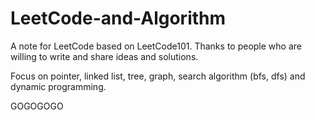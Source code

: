# LeetCode-and-Algorithm

A note for LeetCode based on LeetCode101. Thanks to people who are willing to write and share ideas and solutions.

Focus on pointer, linked list, tree, graph, search algorithm (bfs, dfs) and dynamic programming.

GOGOGOGO


